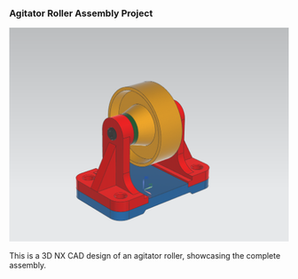 ### Agitator Roller Assembly Project

![Agitator Roller Assembly Project](https://github.com/hugovr24/Projects/blob/master/Aerospace_Mechanical_Eng_Projects/NX_Designs/PROJECT4%20_AGITATOR_ROLLER/AGITATOR_ROLLER_assy.png)

This is a 3D NX CAD design of an agitator roller, showcasing the complete assembly.


